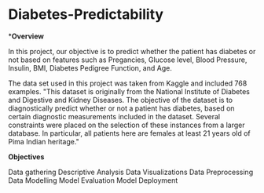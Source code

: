 # Diabetes-Predictability

***Overview**

In this project, our objective is to predict whether the patient has diabetes or not based on features such as Pregancies, Glucose level, Blood Pressure, Insulin, BMI, Diabetes Pedigree Function, and Age. 


The data set used in this project was taken from Kaggle and included 768 examples. "This dataset is originally from the National Institute of Diabetes and Digestive and Kidney Diseases. The objective of the dataset is to diagnostically predict whether or not a patient has diabetes, based on certain diagnostic measurements included in the dataset. Several constraints were placed on the selection of these instances from a larger database. In particular, all patients here are females at least 21 years old of Pima Indian heritage." 

**Objectives**

Data gathering
Descriptive Analysis
Data Visualizations
Data Preprocessing
Data Modelling
Model Evaluation
Model Deployment
